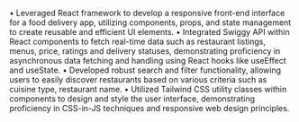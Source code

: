 • Leveraged React framework to develop a responsive front-end interface for a food delivery app, utilizing
components, props, and state management to create reusable and efficient UI elements.
• Integrated Swiggy API within React components to fetch real-time data such as restaurant listings, menus, price,
ratings and delivery statuses, demonstrating proficiency in asynchronous data fetching and handling using React
hooks like useEffect and useState.
• Developed robust search and filter functionality, allowing users to easily discover restaurants based on various
criteria such as cuisine type, restaurant name.
• Utilized Tailwind CSS utility classes within components to design and style the user interface, demonstrating
proficiency in CSS-in-JS techniques and responsive web design principles.